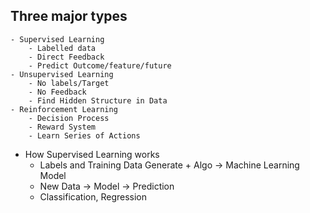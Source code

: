 ## Three major types
	- Supervised Learning
		- Labelled data
		- Direct Feedback
		- Predict Outcome/feature/future
	- Unsupervised Learning
		- No labels/Target
		- No Feedback
		- Find Hidden Structure in Data
	- Reinforcement Learning
		- Decision Process
		- Reward System
		- Learn Series of Actions
- How Supervised Learning works
	- Labels and Training Data Generate + Algo -> Machine Learning Model
	- New Data -> Model -> Prediction
	- Classification, Regression